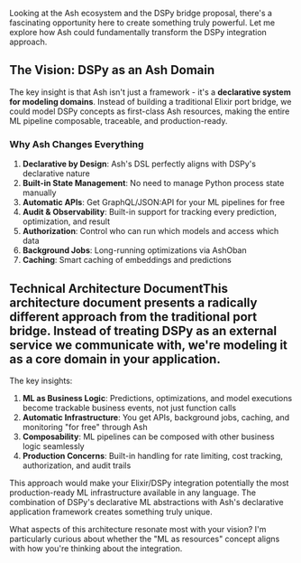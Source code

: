 Looking at the Ash ecosystem and the DSPy bridge proposal, there's a fascinating opportunity here to create something truly powerful. Let me explore how Ash could fundamentally transform the DSPy integration approach.

## The Vision: DSPy as an Ash Domain

The key insight is that Ash isn't just a framework - it's a **declarative system for modeling domains**. Instead of building a traditional Elixir port bridge, we could model DSPy concepts as first-class Ash resources, making the entire ML pipeline composable, traceable, and production-ready.

### Why Ash Changes Everything

1. **Declarative by Design**: Ash's DSL perfectly aligns with DSPy's declarative nature
2. **Built-in State Management**: No need to manage Python process state manually
3. **Automatic APIs**: Get GraphQL/JSON:API for your ML pipelines for free
4. **Audit & Observability**: Built-in support for tracking every prediction, optimization, and result
5. **Authorization**: Control who can run which models and access which data
6. **Background Jobs**: Long-running optimizations via AshOban
7. **Caching**: Smart caching of embeddings and predictions

## Technical Architecture DocumentThis architecture document presents a radically different approach from the traditional port bridge. Instead of treating DSPy as an external service we communicate with, we're modeling it as a core domain in your application.

The key insights:

1. **ML as Business Logic**: Predictions, optimizations, and model executions become trackable business events, not just function calls
2. **Automatic Infrastructure**: You get APIs, background jobs, caching, and monitoring "for free" through Ash
3. **Composability**: ML pipelines can be composed with other business logic seamlessly
4. **Production Concerns**: Built-in handling for rate limiting, cost tracking, authorization, and audit trails

This approach would make your Elixir/DSPy integration potentially the most production-ready ML infrastructure available in any language. The combination of DSPy's declarative ML abstractions with Ash's declarative application framework creates something truly unique.

What aspects of this architecture resonate most with your vision? I'm particularly curious about whether the "ML as resources" concept aligns with how you're thinking about the integration.
